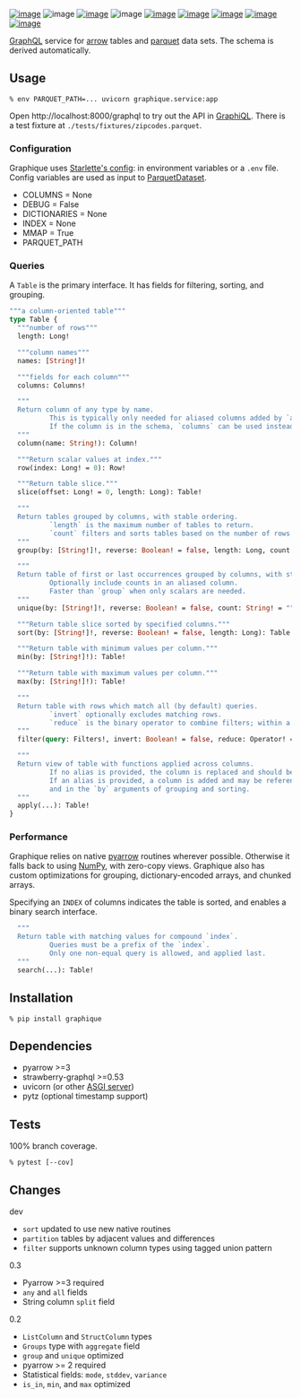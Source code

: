 [![image](https://img.shields.io/pypi/v/graphique.svg)](https://pypi.org/project/graphique/)
![image](https://img.shields.io/pypi/pyversions/graphique.svg)
[![image](https://pepy.tech/badge/graphique)](https://pepy.tech/project/graphique)
![image](https://img.shields.io/pypi/status/graphique.svg)
[![image](https://github.com/coady/graphique/workflows/build/badge.svg)](https://github.com/coady/graphique/actions)
[![image](https://codecov.io/gh/coady/graphique/branch/main/graph/badge.svg)](https://codecov.io/gh/coady/graphique/)
[![image](https://github.com/coady/graphique/workflows/codeql/badge.svg)](https://github.com/coady/graphique/security/code-scanning)
[![image](https://img.shields.io/badge/code%20style-black-000000.svg)](https://pypi.org/project/black/)
[![image](http://mypy-lang.org/static/mypy_badge.svg)](http://mypy-lang.org/)

[GraphQL](https://graphql.org) service for [arrow](https://arrow.apache.org) tables and [parquet](https://parquet.apache.org) data sets. The schema is derived automatically.

## Usage
```console
% env PARQUET_PATH=... uvicorn graphique.service:app
```

Open http://localhost:8000/graphql to try out the API in [GraphiQL](https://github.com/graphql/graphiql/tree/main/packages/graphiql#readme). There is a test fixture at `./tests/fixtures/zipcodes.parquet`.

### Configuration
Graphique uses [Starlette's config](https://www.starlette.io/config/): in environment variables or a `.env` file. Config variables are used as input to [ParquetDataset](https://arrow.apache.org/docs/python/parquet.html#reading-from-partitioned-datasets).

* COLUMNS = None
* DEBUG = False
* DICTIONARIES = None
* INDEX = None
* MMAP = True
* PARQUET_PATH

### Queries
A `Table` is the primary interface.  It has fields for filtering, sorting, and grouping.

```graphql
"""a column-oriented table"""
type Table {
  """number of rows"""
  length: Long!

  """column names"""
  names: [String!]!

  """fields for each column"""
  columns: Columns!

  """
  Return column of any type by name.
          This is typically only needed for aliased columns added by `apply` or `Groups.aggregate`.
          If the column is in the schema, `columns` can be used instead.
  """
  column(name: String!): Column!

  """Return scalar values at index."""
  row(index: Long! = 0): Row!

  """Return table slice."""
  slice(offset: Long! = 0, length: Long): Table!

  """
  Return tables grouped by columns, with stable ordering.
          `length` is the maximum number of tables to return.
          `count` filters and sorts tables based on the number of rows within each table.
  """
  group(by: [String!]!, reverse: Boolean! = false, length: Long, count: CountQuery): Groups!

  """
  Return table of first or last occurrences grouped by columns, with stable ordering.
          Optionally include counts in an aliased column.
          Faster than `group` when only scalars are needed.
  """
  unique(by: [String!]!, reverse: Boolean! = false, count: String! = ""): Table!

  """Return table slice sorted by specified columns."""
  sort(by: [String!]!, reverse: Boolean! = false, length: Long): Table!

  """Return table with minimum values per column."""
  min(by: [String!]!): Table!

  """Return table with maximum values per column."""
  max(by: [String!]!): Table!

  """
  Return table with rows which match all (by default) queries.
          `invert` optionally excludes matching rows.
          `reduce` is the binary operator to combine filters; within a column all predicates must match.
  """
  filter(query: Filters!, invert: Boolean! = false, reduce: Operator! = AND): Table!

  """
  Return view of table with functions applied across columns.
          If no alias is provided, the column is replaced and should be of the same type.
          If an alias is provided, a column is added and may be referenced in the `column` interface,
          and in the `by` arguments of grouping and sorting.
  """
  apply(...): Table!
}
```

### Performance
Graphique relies on native [pyarrow](https://arrow.apache.org/docs/python/index.html) routines wherever possible. Otherwise it falls back to using [NumPy](https://numpy.org/doc/stable/), with zero-copy views. Graphique also has custom optimizations for grouping, dictionary-encoded arrays, and chunked arrays.

Specifying an `INDEX` of columns indicates the table is sorted, and enables a binary search interface.
```graphql
  """
  Return table with matching values for compound `index`.
          Queries must be a prefix of the `index`.
          Only one non-equal query is allowed, and applied last.
  """
  search(...): Table!
```

## Installation
```console
% pip install graphique
```

## Dependencies
* pyarrow >=3
* strawberry-graphql >=0.53
* uvicorn (or other [ASGI server](https://asgi.readthedocs.io/en/latest/implementations.html))
* pytz (optional timestamp support)

## Tests
100% branch coverage.

```console
% pytest [--cov]
```

## Changes
dev

* `sort` updated to use new native routines
* `partition` tables by adjacent values and differences
* `filter` supports unknown column types using tagged union pattern

0.3

* Pyarrow >=3 required
* `any` and `all` fields
* String column `split` field

0.2

* `ListColumn` and `StructColumn` types
* `Groups` type with `aggregate` field
* `group` and `unique` optimized
* pyarrow >= 2 required
* Statistical fields: `mode`, `stddev`, `variance`
* `is_in`, `min`, and `max` optimized
